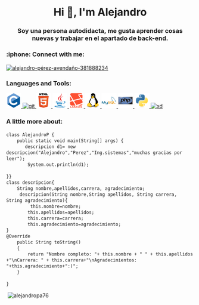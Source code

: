 <h1 align="center">Hi 👋, I'm Alejandro</h1>
<h3 align="center">Soy una persona autodidacta, me gusta aprender cosas nuevas y trabajar en el apartado de back-end.</h3>

<h3 align="left">:iphone:  Connect with me:</h3>
<p align="left">
<a href="https://linkedin.com/in/alejandro-pérez-avendaño-381888234" target="blank"><img align="center" src="https://raw.githubusercontent.com/rahuldkjain/github-profile-readme-generator/master/src/images/icons/Social/linked-in-alt.svg" alt="alejandro-pérez-avendaño-381888234" height="30" width="40" /></a>
</p>

<h3 align="left">Languages and Tools:</h3>
<p align="left"> <a href="https://www.cprogramming.com/" target="_blank" rel="noreferrer"> <img src="https://raw.githubusercontent.com/devicons/devicon/master/icons/c/c-original.svg" alt="c" width="40" height="40"/> </a> <a href="https://git-scm.com/" target="_blank" rel="noreferrer"> <img src="https://www.vectorlogo.zone/logos/git-scm/git-scm-icon.svg" alt="git" width="40" height="40"/> </a> <a href="https://www.w3.org/html/" target="_blank" rel="noreferrer"> <img src="https://raw.githubusercontent.com/devicons/devicon/master/icons/html5/html5-original-wordmark.svg" alt="html5" width="40" height="40"/> </a> <a href="https://www.java.com" target="_blank" rel="noreferrer"> <img src="https://raw.githubusercontent.com/devicons/devicon/master/icons/java/java-original.svg" alt="java" width="40" height="40"/> </a> <a href="https://laravel.com/" target="_blank" rel="noreferrer"> <img src="https://raw.githubusercontent.com/devicons/devicon/master/icons/laravel/laravel-plain-wordmark.svg" alt="laravel" width="40" height="40"/> </a> <a href="https://www.linux.org/" target="_blank" rel="noreferrer"> <img src="https://raw.githubusercontent.com/devicons/devicon/master/icons/linux/linux-original.svg" alt="linux" width="40" height="40"/> </a> <a href="https://www.mysql.com/" target="_blank" rel="noreferrer"> <img src="https://raw.githubusercontent.com/devicons/devicon/master/icons/mysql/mysql-original-wordmark.svg" alt="mysql" width="40" height="40"/> </a> <a href="https://www.php.net" target="_blank" rel="noreferrer"> <img src="https://raw.githubusercontent.com/devicons/devicon/master/icons/php/php-original.svg" alt="php" width="40" height="40"/> </a> <a href="https://www.python.org" target="_blank" rel="noreferrer"> <img src="https://raw.githubusercontent.com/devicons/devicon/master/icons/python/python-original.svg" alt="python" width="40" height="40"/> </a> <a href="https://www.adobe.com/products/xd.html" target="_blank" rel="noreferrer"> <img src="https://cdn.worldvectorlogo.com/logos/adobe-xd.svg" alt="xd" width="40" height="40"/> </a> </p>
<h3 align="left">A little more about:</h3>
    
    class AlejandroP {
        public static void main(String[] args) {
           descripcion d1= new descripcion("Alejandro","Perez","Ing.sistemas","muchas gracias por leer");
            System.out.println(d1);
            
    }}
    class descripcion{
        String nombre,apellidos,carrera, agradecimiento;
         descripcion(String nombre,String apellidos, String carrera, String agradecimiento){  
             this.nombre=nombre;  
            this.apellidos=apellidos;
            this.carrera=carrera;
            this.agradecimiento=agradecimiento;  
    }
    @Override
    	public String toString()
    	{
    		return "Nombre completo: "+ this.nombre + " " + this.apellidos +"\nCarrera: " + this.carrera+"\nAgradecimientos: "+this.agradecimiento+":)";
    	}
    
    }
    
<p>&nbsp;<img align="center" src="https://github-readme-stats.vercel.app/api?username=alejandropa76&show_icons=true&locale=en" alt="alejandropa76" /></p>
